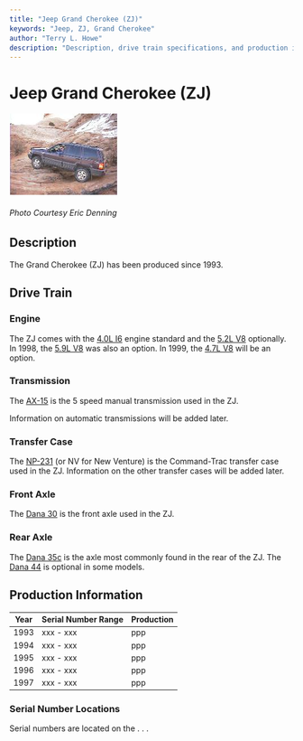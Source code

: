 ```yaml
---
title: "Jeep Grand Cherokee (ZJ)"
keywords: "Jeep, ZJ, Grand Cherokee"
author: "Terry L. Howe"
description: "Description, drive train specifications, and production information for the Jeep Grand Cherokee ZJ"
---
```


# Jeep Grand Cherokee (ZJ)

[![Tom Zehrbach's ZJ in Moab](/images/tomzjt.jpg)](/images/tomzj.jpg)

###### Photo Courtesy Eric Denning

## Description

The Grand Cherokee (ZJ) has been produced since 1993.

## Drive Train

### Engine

The ZJ comes with the
[4.0L I6](/engine/amc242.html)
engine standard and the
[5.2L V8](/engine/d318.html)
optionally.  In 1998, the
[5.9L V8](/engine/d360.html)
was also an option.  In 1999, the
[4.7L V8](/engine/d287.html) will be an option.

### Transmission

The [AX-15](/trans/ax15.html)
is the 5 speed manual transmission used in the ZJ.

Information on automatic transmissions will be added later.

### Transfer Case

The [NP-231](/xfer/np231.html) (or NV for New Venture)
is the Command-Trac transfer case used in the ZJ.  Information
on the other transfer cases will be added later.

### Front Axle

The [Dana 30](/axle/d30.html) is the front axle used in
the ZJ.

### Rear Axle

The [Dana 35c](/axle/d35c.html) is the axle most commonly
found in the rear of the ZJ.
The [Dana 44](/axle/d44.html) is optional in some models.

## Production Information

| Year | Serial Number Range | Production |
| --- | --- | --- |
| 1993 | xxx - xxx | ppp |
| 1994 | xxx - xxx | ppp |
| 1995 | xxx - xxx | ppp |
| 1996 | xxx - xxx | ppp |
| 1997 | xxx - xxx | ppp |

### Serial Number Locations

Serial numbers are located on the . . .